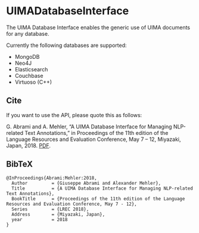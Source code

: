 # UIMADatabaseInterface
The UIMA Database Interface enables the generic use of UIMA documents for any database.

Currently the following databases are supported:
* MongoDB
* Neo4J
* Elasticsearch
* Couchbase
* Virtuoso (C++)


## Cite
If you want to use the API, please quote this as follows:

G. Abrami and A. Mehler, “A UIMA Database Interface for Managing NLP-related Text Annotations,” in Proceedings of the 11th edition of the Language Resources and Evaluation Conference, May 7 – 12, Miyazaki, Japan, 2018.  [PDF](https://www.texttechnologylab.org/wp-content/uploads/2018/03/UIMA-DI.pdf).


## BibTeX
```
@InProceedings{Abrami:Mehler:2018,
  Author         = {Giuseppe Abrami and Alexander Mehler},
  Title          = {A UIMA Database Interface for Managing NLP-related Text Annotations},
  BookTitle      = {Proceedings of the 11th edition of the Language Resources and Evaluation Conference, May 7 - 12},
  Series         = {LREC 2018},
  Address        = {Miyazaki, Japan},
  year           = 2018
}
```
